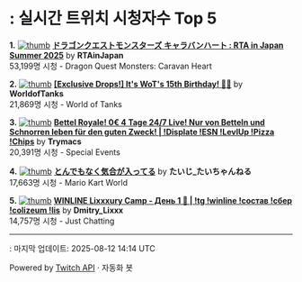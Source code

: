 # : 실시간 트위치 시청자수 Top 5

**1.** [![thumb](https://static-cdn.jtvnw.net/previews-ttv/live_user_rtainjapan-320x180.jpg)](https://twitch.tv/RTAinJapan)
**[ドラゴンクエストモンスターズ キャラバンハート : RTA in Japan Summer 2025](https://twitch.tv/RTAinJapan)** by **RTAinJapan**<br>53,199명 시청  - Dragon Quest Monsters: Caravan Heart

**2.** [![thumb](https://static-cdn.jtvnw.net/previews-ttv/live_user_worldoftanks-320x180.jpg)](https://twitch.tv/WorldofTanks)
**[[Exclusive Drops!] It's WoT's 15th Birthday! 🎉🎉](https://twitch.tv/WorldofTanks)** by **WorldofTanks**<br>21,869명 시청  - World of Tanks

**3.** [![thumb](https://static-cdn.jtvnw.net/previews-ttv/live_user_trymacs-320x180.jpg)](https://twitch.tv/Trymacs)
**[Bettel Royale! 0€ 4 Tage 24/7 Live! Nur von Betteln und Schnorren leben für den guten Zweck! | !Displate !ESN !LevlUp !Pizza !Chips](https://twitch.tv/Trymacs)** by **Trymacs**<br>20,391명 시청  - Special Events

**4.** [![thumb](https://static-cdn.jtvnw.net/previews-ttv/live_user_yaritaiji-320x180.jpg)](https://twitch.tv/たいじ_たいちゃんねる)
**[とんでもなく気合が入ってる](https://twitch.tv/たいじ_たいちゃんねる)** by **たいじ_たいちゃんねる**<br>17,663명 시청  - Mario Kart World

**5.** [![thumb](https://static-cdn.jtvnw.net/previews-ttv/live_user_dmitry_lixxx-320x180.jpg)](https://twitch.tv/Dmitry_Lixxx)
**[WINLINE Lixxxury Camp - День 1 🎣 | !tg !winline !состав !сбер !colizeum !lis](https://twitch.tv/Dmitry_Lixxx)** by **Dmitry_Lixxx**<br>14,757명 시청  - Just Chatting


---
: 마지막 업데이트: 2025-08-12 14:14 UTC

Powered by [Twitch API](https://dev.twitch.tv/docs/api/reference) · 자동화 봇